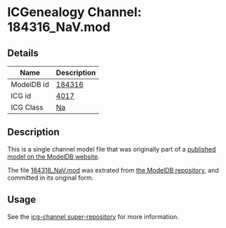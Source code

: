 # ICGenealogy Channel: 184316\_NaV.mod

## Details

Name | Description
---- | -----------
ModelDB id | [184316](http://senselab.med.yale.edu/ModelDB/ShowModel.cshtml?model=184316)
ICG id | [4017](http://icg.neurotheory.ox.ac.uk/channels/2/4017)
ICG Class | [Na](http://icg.neurotheory.ox.ac.uk/channels/2)

## Description

This is a single channel model file that was originally part of a [published model on the ModelDB website](http://senselab.med.yale.edu/mModelDB/ShowModel.cshtml?model=184316).

The file [184316\_NaV.mod](184316_NaV.mod) was extrated from [the ModelDB repository](http://senselab.med.yale.edu/ModelDB/ShowModel.cshtml?model=184316), and committed in its original form.

## Usage

See the [icg-channel super-repository](https://github.com/icgenealogy/icg-channels) for more information.